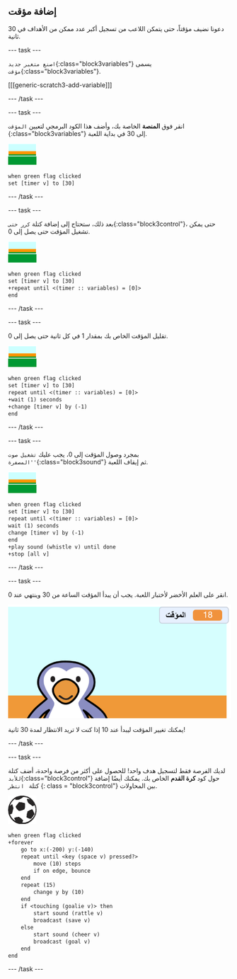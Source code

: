 ## إضافة مؤقت

دعونا نضيف مؤقتاً، حتى يتمكن اللاعب من تسجيل أكبر عدد ممكن من الأهداف في 30 ثانية.

--- task ---

`اصنع متغير جديد`{:class="block3variables"} يسمى `مؤقت`{:class="block3variables"}.

[[[generic-scratch3-add-variable]]]

--- /task ---

--- task ---

انقر فوق __المنصة__ الخاصة بك، وأضف هذا الكود البرمجي لتعيين `المؤقت `{:class="block3variables"} إلى 30 في بداية اللعبة.

![كائن مسرح العمل](images/stage-sprite.png)

```blocks3
when green flag clicked
set [timer v] to [30]
```

--- /task ---

--- task ---

بعد ذلك، ستحتاج إلى إضافة كتلة `كرر حتى`{:class="block3control"}، حتى يمكن تشغيل المؤقت حتى يصل إلى 0.

![كائن مسرح العمل](images/stage-sprite.png)

```blocks3
when green flag clicked
set [timer v] to [30]
+repeat until <(timer :: variables) = [0]>
end
```

--- /task ---

--- task ---

تقليل المؤقت الخاص بك بمقدار 1 في كل ثانية حتى يصل إلى 0.

![كائن مسرح العمل](images/stage-sprite.png)

```blocks3
when green flag clicked
set [timer v] to [30]
repeat until <(timer :: variables) = [0]>
+wait (1) seconds
+change [timer v] by (-1)
end
```

--- /task ---

--- task ---

بمجرد وصول المؤقت إلى 0، يجب عليك `تشغيل صوت 'المصفرة'`{:class="block3sound"} ثم إيقاف اللعبة.

![كائن مسرح العمل](images/stage-sprite.png)

```blocks3
when green flag clicked
set [timer v] to [30]
repeat until <(timer :: variables) = [0]>
wait (1) seconds
change [timer v] by (-1)
end
+play sound (whistle v) until done
+stop [all v]
```

--- /task ---

--- task ---

انقر على العلم الأخضر لأختبار اللعبة. يجب أن يبدأ المؤقت الساعة من 30 وينتهي عند 0.

![لقطة الشاشة](images/goalie-timer-test.png)

يمكنك تغيير المؤقت ليبدأ عند 10 إذا كنت لا تريد الانتظار لمدة 30 ثانية!

--- /task ---

--- task ---

لديك الفرصة فقط لتسجيل هدف واحد! للحصول على أكثر من فرصة واحدة، أضف كتلة `للأبد`{:class="block3control"} حول كود __كرة القدم__ الخاص بك. يمكنك أيضًا إضافة كتلة ` انتظر` {: class = "block3control"} بين المحاولات.

![كائن كرة القدم](images/football-sprite.png)

```blocks3
when green flag clicked
+forever
    go to x:(-200) y:(-140)
    repeat until <key (space v) pressed?>
        move (10) steps
        if on edge, bounce
    end
    repeat (15)
        change y by (10)
    end
    if <touching (goalie v)> then
        start sound (rattle v)
        broadcast (save v)
    else
        start sound (cheer v)
        broadcast (goal v)
    end
end
```

--- /task ---

